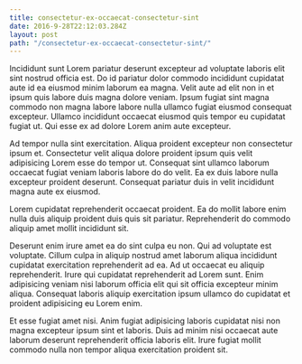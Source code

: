 ```yaml
---
title: consectetur-ex-occaecat-consectetur-sint
date: 2016-9-28T22:12:03.284Z
layout: post
path: "/consectetur-ex-occaecat-consectetur-sint/"
---
```


Incididunt sunt Lorem pariatur deserunt excepteur ad voluptate laboris elit sint nostrud officia est. Do id pariatur dolor commodo incididunt cupidatat aute id ea eiusmod minim laborum ea magna. Velit aute ad elit non in et ipsum quis labore duis magna dolore veniam. Ipsum fugiat sint magna commodo non magna labore labore nulla ullamco fugiat eiusmod consequat excepteur. Ullamco incididunt occaecat eiusmod quis tempor eu cupidatat fugiat ut. Qui esse ex ad dolore Lorem anim aute excepteur.

Ad tempor nulla sint exercitation. Aliqua proident excepteur non consectetur ipsum et. Consectetur velit aliqua dolore proident ipsum quis velit adipisicing Lorem esse do tempor ut. Consequat sint ullamco laborum occaecat fugiat veniam laboris labore do do velit. Ea ex duis labore nulla excepteur proident deserunt. Consequat pariatur duis in velit incididunt magna aute ex eiusmod.

Lorem cupidatat reprehenderit occaecat proident. Ea do mollit labore enim nulla duis aliquip proident duis quis sit pariatur. Reprehenderit do commodo aliquip amet mollit incididunt sit.

Deserunt enim irure amet ea do sint culpa eu non. Qui ad voluptate est voluptate. Cillum culpa in aliquip nostrud amet laborum aliqua incididunt cupidatat exercitation reprehenderit ad ea. Ad ut occaecat eu aliquip reprehenderit. Irure qui cupidatat reprehenderit ad Lorem sunt. Enim adipisicing veniam nisi laborum officia elit qui sit officia excepteur minim aliqua. Consequat laboris aliquip exercitation ipsum ullamco do cupidatat et proident adipisicing eu Lorem enim.

Et esse fugiat amet nisi. Anim fugiat adipisicing laboris cupidatat nisi non magna excepteur ipsum sint et laboris. Duis ad minim nisi occaecat aute laborum deserunt reprehenderit officia laboris elit. Irure fugiat mollit commodo nulla non tempor aliqua exercitation proident sit.